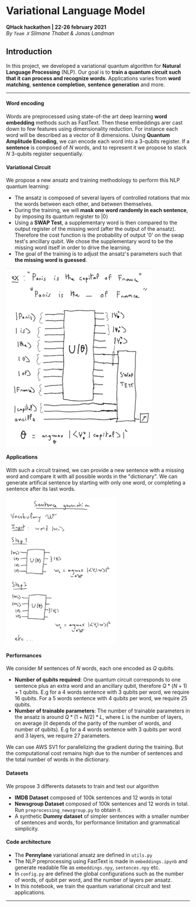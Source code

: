 # Variational Language Model
**QHack hackathon | 22-26 february 2021**\
*By `Team X` Slimane Thabet & Jonas Landman* 


## Introduction
In this project, we developed a variational quantum algorithm for **Natural Language Processing** (NLP). Our goal is to **train a quantum circuit such that it can process and recognize words**. Applications varies from **word matching**, **sentence completion**, **sentence generation** and more.

---
#### Word encoding
Words are preprocessed using state-of-the art deep learning **word embedding** methods such as FastText. Then these embeddings arer cast down to few features using dimensionality reduction. For instance each word will be described as a vector of 8 dimensions. Using **Quantum Amplitude Encoding**, we can encode each word into a 3-qubits register. If a **sentence** is composed of $N$ words, and to represent it we propose to stack $N$ 3-qubits register sequentially.

#### Variational Circuit
We propose a new ansatz and training methodology to perform this NLP quantum learning:  
- The ansatz is composed of several layers of controlled rotations that mix the words between each other, and between themselves. 
- During the training, we will **mask one word randomly in each sentence**, by imposing its quantum register to  $|0\rangle$
- Using a **SWAP Test**, a supplementary word is then compared to the output register of the missing word (after the output of the ansatz). Therefore the cost function is the probability of output '0' on the swap test's ancillary qubit. We chose the supplementary word to be the missing word itself in order to drive the learning. 
- The goal of the training is to adjust the ansatz's parameters such that **the missing word is guessed**. 

<img src="circuit.png" alt="Drawing" style="width: 400px;"/>


#### Applications
With such a circuit trained, we can provide a new sentence with a missing word and compare it with all possible words in the "dictionary". We can generate artifical sentence by starting with only one word, or completing a sentence after its last words. 

<img src="sentence_generation.png" alt="Drawing" style="width: 300px;"/>



#### Performances
We consider $M$ sentences of $N$ words, each one encoded as $Q$ qubits. 
- **Number of qubits required**: One quantum circuit corresponds to one sentence plus an extra word and an ancillary qubit, therefore $Q*(N+1)+1$ qubits. E.g for a 4 words sentence with 3 qubits per word, we require 16 qubits. For a 5 words sentence with 4 qubits per word, we require 25 qubits. 
- **Number of trainable parameters**: The number of trainable parameters in the ansatz is around $Q*(1+N/2)*L$, where $L$ is the number of layers, on average (it depends of the parity of the number of words, and number of qubits). E.g for a 4 words sentence with 3 qubits per word and 3 layers, we require 27 parameters.

We can use AWS SV1 for parallelizing the gradient during the training. But the computational cost remains high due to the number of sentences and the total number of words in the dictionary. 

#### Datasets
We propose 3 differents datasets to train and test our algorithm
- **IMDB Dataset** composed of 100k sentences and 12 words in total
- **Newsgroup Dataset** composed of 100k sentences and 12 words in total. Run `preprocessing_newsgroup.py` to obtain it. 
- A synthetic **Dummy dataset** of simpler sentences with a smaller number of sentences and words, for performance limitation and grammatical simplicity. 


#### Code architecture
- The **Pennylane** variational ansatz are defined in `utils.py`
- The NLP preprocessing using FastText is made in `embeddings.ipynb` and generate readable file as `embeddings.npy`, `sentences.npy` etc.
- In `config.py` are defined the global configurations such as the number of words, of qubit per word, and the number of layers per ansatz.
- In this notebook, we train the quantum variational circuit and test applications.

---